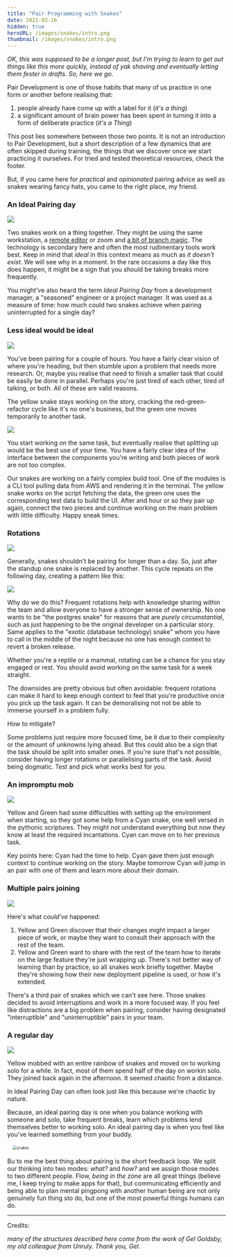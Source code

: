 ```yaml
---
title: "Pair Programming with Snakes"
date: 2021-03-16
hidden: true
heroURL: /images/snakes/intro.png
thumbnail: /images/snakes/intro.png
---
```


*OK, this was supposed to be a longer post, but I'm trying to learn to get out things like this more quickly, instead of yak shaving and eventually letting them fester in <span title="or a $ git stash">drafts</span>. So, here we go.*

Pair Development is one of those habits that many of us practice in one form or another before realising that:

1. people already have come up with a label for it (*it's a thing*)
2. a significant amount of brain power has been spent in turning it into a form of deliberate practice (*it's a Thing*)

This post lies somewhere between those two points. It is not an introduction to Pair Development, but a short description of a few dynamics that are often skipped during training, the things that we discover once we start practicing it ourselves. For tried and tested theoretical resources, check the footer. 

But, if you came here for *practical* and *opinionated* pairing advice as well as snakes wearing fancy hats, you came to the right place, my friend.


### An Ideal Pairing day

![](/images/snakes/01.png)

Two snakes work on a thing together. They might be using the same workstation, a [remote editor]() or zoom and [a bit of branch magic](). The technology is secondary here and often the most rudimentary tools work best. Keep in mind that *ideal* in this context means as much as *it doesn't exist*. We will see why in a moment. In the rare occasions a day like this does happen, it might be a sign that you should be taking breaks more frequently.

You might've also heard the term *Ideal Pairing Day* from a development manager, a <span title="mumbles about browser wars">"seasoned"</span> engineer or a project manager. It was used as a measure of time: how much could two snakes achieve when pairing uninterrupted for a single day?

### Less ideal would be ideal

![](/images/snakes/02.png)

You've been pairing for a couple of hours. You have a fairly clear vision of where you're heading, but then stumble upon a problem that needs more research. Or, maybe you realise that need to finish a smaller task that could be easily be done in parallel. Perhaps you're just tired of each other, tired of talking, or both. All of these are valid reasons.

The yellow snake stays working on the story, cracking the red-green-refactor cycle like it's no one's business, but the green one moves temporarily to another task. 


![](/images/snakes/03.png)

You start working on the same task, but eventually realise that splitting up would be the best use of your time. You have a fairly clear idea of the interface between the components you're writing and both pieces of work are not too complex. 

Our snakes are working on a fairly complex build tool. One of the modules is a CLI tool pulling data from AWS and rendering it in the terminal. The yellow snake works on the script fetching the data, the green one uses the corresponding test data to build the UI.
After and hour or so they pair up again, connect the two pieces and continue working on the main problem with little difficulty. Happy sneak times.


### Rotations

![](/images/snakes/04.png)

Generally, snakes shouldn't be pairing for longer than a day. So, just after the standup one snake is replaced by another. This cycle repeats on the following day, creating a pattern like this:

![](/images/snakes/rotations.png)

Why do we do this? Frequent rotations help with knowledge sharing within the team and allow everyone to have a stronger sense of ownership. No one wants to be "the postgres snake" for reasons that are *purely circumstantial*, such as just happening to be the original developer on a particular story. Same applies to the "exotic (database technology) snake" whom you have to call in the middle of the night because no one has enough context to revert a broken release. 

Whether you're a reptile or a mammal, rotating can be a chance for you stay engaged or rest. You should avoid working on the same task for a week straight.

The downsides are pretty obvious but often avoidable: frequent rotations can make it hard to keep enough context to feel that you're productive once you pick up the task again. It can be demoralising not not be able to immerse yourself in a problem fully.

How to mitigate?

Some problems just require more focused time, be it due to their complexity or the amount of unknowns lying ahead. But this could also be a sign that the task should be split into smaller ones. If you're sure that's not possible, consider having longer rotations or parallelising parts of the task. Avoid being dogmatic. Test and pick what works best for you.

### An impromptu mob

![](/images/snakes/05.png)

Yellow and Green had some difficulties with setting up the environment when starting, so they got some help from a Cyan snake, one well versed in the pythonic scriptures. They might not understand everything but now they know at least the required incantations. Cyan can move on to her previous task.

Key points here: Cyan had the time to help. Cyan gave them just enough context to continue working on the story. Maybe tomorrow Cyan will jump in an pair with one of them and learn more about their domain.

### Multiple pairs joining

![](/images/snakes/06.png)

Here's what *could've* happened: 

1. Yellow and Green discover that their changes might impact a larger piece of work, or maybe they want to consult their approach with the rest of the team. 
2. Yellow and Green want to share with the rest of the team how to iterate on the large feature they're just wrapping up. There's not better way of learning than by practice, so all snakes work briefly together. Maybe they're showing how their new deployment pipeline is used, or how it's extended.

There's a third pair of snakes which we can't see here. Those snakes decided to avoid interruptions and work in a more focused way. If you feel like distractions are a big problem when pairing, consider having designated "interruptible" and "uninterruptible" pairs in your team.

<!-- And, we need to be mindful of others' focus. -->
<!-- Happy teams have a high level of trust and allow people to work independently, so this could be also an antipattern. 
Efficient teams have high level of trust, so this isn't something that sohuld be abused. -->


### A regular day
![](/images/snakes/07.png)


Yellow mobbed with an entire rainbow of snakes and moved on to working solo for a while. In fact, most of them spend half of the day on workin solo. They joined back again in the afternoon. It seemed chaotic from a distance.

In Ideal Pairing Day can often look just like this because we're chaotic by nature. 

Because, an ideal pairing day is one when you balance working with someone and solo, take frequent breaks, learn which problems lend themselves better to working solo. An ideal pairing day is when you feel like you've learned something from your buddy. 



<style>
.rotate {
    animation: spin-those-snakes 3s 1s linear infinite both;
}
@keyframes spin-those-snakes {
    from{ transform: scale(.6) rotate(0); }
    to { transform: scale(.6) rotate(360deg); }
}
</style>
<img src='/images/snakes/circle.png' alt='snakes' class='rotate'/>

Bu to me the best thing about pairing is the short feedback loop. We split our thinking into two modes: *what?* and *how?* and we assign those modes to two different people. 
Flow, *being in the zone* are all great things (believe me, I keep trying to make apps for that), but communicating efficiently and being able to plan mental pingpong with another human being are not only genuinely fun thing sto do, but one of the most powerful things humans can do.

---
Credits:

*many of the structures described here come from the work of Gel Goldsby, my old colleague from Unruly. Thank you, Gel.*

